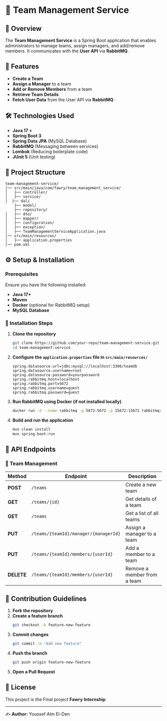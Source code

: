 # 🏢 Team Management Service

## 📌 Overview
The **Team Management Service** is a Spring Boot application that enables administrators to manage teams, assign managers, and add/remove members. It communicates with the **User API** via **RabbitMQ**.

## 🚀 Features
- **Create a Team**
- **Assign a Manager** to a team
- **Add or Remove Members** from a team
- **Retrieve Team Details**
- **Fetch User Data** from the User API via **RabbitMQ**

## 🛠️ Technologies Used
- **Java 17 +**
- **Spring Boot 3**
- **Spring Data JPA** (MySQL Database)
- **RabbitMQ** (Messaging between services)
- **Lombok** (Reducing boilerplate code)
- **JUnit 5** (Unit testing)

## 📂 Project Structure
```
team-management-service/
│── src/main/java/com/fawry/team_management_service/
│   ├── controller/
│   ├── service/
│  ├── dal/
    ├── model/
    ├── repository/
│   ├── dto/
│   ├── mapper/
│   ├── configuration/
│   ├── exception/
│   ├── TeamManagementServiceApplication.java
│── src/main/resources/
│   ├── application.properties
│── pom.xml
```

## ⚙️ Setup & Installation

### Prerequisites
Ensure you have the following installed:
- **Java 17+**
- **Maven**
- **Docker** (optional for RabbitMQ setup)
- **MySQL Database**

### 🔧 Installation Steps
1. **Clone the repository**
   ```sh
   git clone https://github.com/your-repo/team-management-service.git
   cd team-management-service
   ```

2. **Configure the `application.properties` file in `src/main/resources/`**
   ```properties
   spring.datasource.url=jdbc:mysql://localhost:3306/teamdb
   spring.datasource.username=root
   spring.datasource.password=yourpassword
   spring.rabbitmq.host=localhost
   spring.rabbitmq.port=5672
   spring.rabbitmq.username=guest
   spring.rabbitmq.password=guest
   ```

3. **Run RabbitMQ using Docker (if not installed locally)**
   ```sh
   docker run -d --name rabbitmq -p 5672:5672 -p 15672:15672 rabbitmq:management
   ```

4. **Build and run the application**
   ```sh
   mvn clean install
   mvn spring-boot:run
   ```

## 📡 API Endpoints

### 🏢 Team Management
| Method | Endpoint | Description |
|--------|---------------------------|-------------|
| **POST** | `/teams` | Create a new team |
| **GET** | `/teams/{id}` | Get details of a team |
| **GET** | `/teams` | Get a list of all teams |
| **PUT** | `/teams/{teamId}/manager/{managerId}` | Assign a manager to a team |
| **PUT** | `/teams/{teamId}/members/{userId}` | Add a member to a team |
| **DELETE** | `/teams/{teamId}/members/{userId}` | Remove a member from a team |

## 👥 Contribution Guidelines
1. **Fork the repository**
2. **Create a feature branch**
   ```sh
   git checkout -b feature-new-feature
   ```
3. **Commit changes**
   ```sh
   git commit -m "Add new feature"
   ```
4. **Push the branch**
   ```sh
   git push origin feature-new-feature
   ```
5. **Open a Pull Request**

## 📜 License
This project is the Final project  **Fawry Internship**.

---
✍ **Author:** Youssef Alm El-Den

